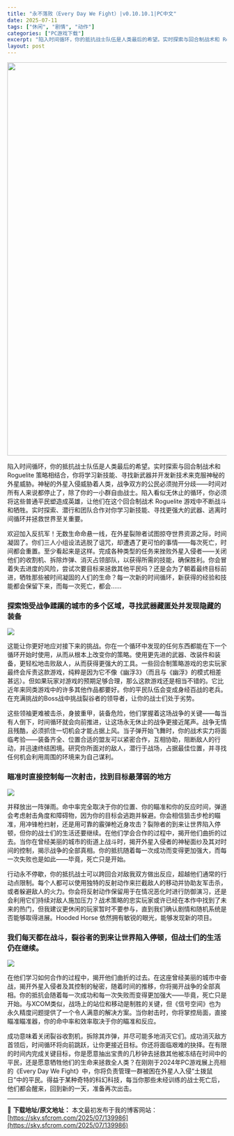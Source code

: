 ```yaml
---
title: "永不落败（Every Day We Fight）|v0.10.10.1|PC中文"
date: 2025-07-11
tags: ["休闲", "剧情", "动作"]
categories: ["PC游戏下载"]
excerpt: "陷入时间循环，你的抵抗战士队伍是人类最后的希望。实时探索与回合制战术和 Roguelite 策略相结合，你将学习新技能、寻找新武器并开发新技术来克服神秘的外星威胁。神秘的外星入侵威胁着人类，战争双方的公民必须抛开分歧——时间对所有人来说都停止了，除了你的一小群自由战士。陷入看似无休止的循环，你必须将&hellip;"
layout: post
---
```


<img class="aligncenter size-full wp-image-139987" src="https://sky.sfcrom.com/wp-content/uploads/2025/07/2025071101453987.webp" alt="" width="600" height="900" />

陷入时间循环，你的抵抗战士队伍是人类最后的希望。实时探索与回合制战术和 Roguelite 策略相结合，你将学习新技能、寻找新武器并开发新技术来克服神秘的外星威胁。神秘的外星入侵威胁着人类，战争双方的公民必须抛开分歧——时间对所有人来说都停止了，除了你的一小群自由战士。陷入看似无休止的循环，你必须将这些普通平民塑造成英雄，让他们在这个回合制战术 Roguelite 游戏中不断战斗和牺牲。实时探索、潜行和团队合作对你学习新技能、寻找更强大的武器、逃离时间循环并拯救世界至关重要。

欢迎加入反抗军！无数生命命悬一线，在外星裂隙者试图掠夺世界资源之际，时间凝固了。你们三人小组设法逃脱了诅咒，却遭遇了更可怕的事情——每次死亡，时间都会重置。至少看起来是这样。完成各种类型的任务来挫败外星入侵者——关闭他们的收割机、拆除炸弹、消灭占领部队，以获得所需的技能，确保胜利。你会冒着失去进度的风险，尝试次要目标来拯救其他平民吗？还是会为了朝着最终目标前进，牺牲那些被时间凝固的人们的生命？每一次新的时间循环，新获得的经验和技能都会保留下来，而每一次死亡，都会……
<h3>探索饱受战争蹂躏的城市的多个区域，寻找武器藏匿处并发现隐藏的装备</h3>
<img src="https://shared.fastly.steamstatic.com/store_item_assets/steam/apps/1546080/b54ea0862ba53d70eb5b3580962f8298a16e81e7/ss_b54ea0862ba53d70eb5b3580962f8298a16e81e7.1920x1080.jpg?t=1752172986" />

这能让你更好地应对接下来的挑战。你在一个循环中发现的任何东西都能在下一个循环开始时使用，从而从根本上改变你的策略。使用更先进的武器、改装件和装备，更轻松地击败敌人，从而获得更强大的工具。一些回合制策略游戏的忠实玩家最终会斥责这款游戏，纯粹是因为它不像《幽浮3》（而且与《幽浮》的模式相差甚远）。但如果玩家对游戏的预期足够合理，那么这款游戏还是相当不错的。它比近年来同类游戏中的许多其他作品都要好。你的平民队伍会变成身经百战的老兵。在充满挑战的Boss战中挑战裂谷者的领导者，让你的战士们处于劣势。

这些领袖更难被击杀，身披重甲，装备危险，他们掌握着这场战争的关键——每当有人倒下，时间循环就会向前推进，让这场永无休止的战争更接近尾声。战争无情且残酷，必须抓住一切机会才能占据上风。当子弹开始飞舞时，你的战术实力将面临考验——装备齐全、位置合适的盟友可以紧密合作，互相协助，阻断敌人的行动，并迅速终结困境。研究你所面对的敌人，潜行于战场，占据最佳位置，并寻找任何机会利用周围的环境来为自己谋利。
<h3>瞄准时直接控制每一次射击，找到目标最薄弱的地方</h3>
<img src="https://shared.fastly.steamstatic.com/store_item_assets/steam/apps/1546080/c987bc2c15dd8ea2063cb005a01b651c90b785cd/ss_c987bc2c15dd8ea2063cb005a01b651c90b785cd.1920x1080.jpg?t=1752172986" />

并释放出一阵弹雨。命中率完全取决于你的位置、你的瞄准和你的反应时间，弹道会考虑射击角度和障碍物，因为你的目标会逃跑并躲避。你会相信狙击步枪的瞄准，用冲锋枪扫射，还是用可靠的霰弹枪近身攻击？裂隙者的到来让世界陷入停顿，但你的战士们的生活还要继续。在他们学会合作的过程中，揭开他们曲折的过去。当你在曾经美丽的城市的街道上战斗时，揭开外星入侵者的神秘面纱及其对时间的控制，揭示战争的全部真相。你的抵抗随着每一次成功而变得更加强大，而每一次失败也是如此——毕竟，死亡只是开始。

行动永不停歇，你的抵抗战士可以跨回合对敌我双方做出反应，超越他们通常的行动点限制。每个人都可以使用独特的反射动作来拦截敌人的移动并协助友军击杀，或者躲避敌人的火力。你会将反射动作保留用于在情况恶化时进行防御演习，还是会利用它们持续对敌人施加压力？战术策略的忠实玩家或许已经在本作中找到了未来的热门，但我建议更休闲的玩家暂时不要参与，直到我们确认剧情和随机系统是否能够取得进展。Hooded Horse 依然拥有敏锐的眼光，能够发现新的项目。
<h3>我们每天都在战斗，裂谷者的到来让世界陷入停顿，但战士们的生活仍在继续。</h3>
<img src="https://shared.fastly.steamstatic.com/store_item_assets/steam/apps/1546080/864ed32d2d7f7af449f73be2fa047ce087720596/ss_864ed32d2d7f7af449f73be2fa047ce087720596.1920x1080.jpg?t=1752172986" />

在他们学习如何合作的过程中，揭开他们曲折的过去。在这座曾经美丽的城市中奋战，揭开外星入侵者及其控制的秘密，随着时间的推移，你将揭开战争的全部真相。你的抵抗会随着每一次成功和每一次失败而变得更加强大——毕竟，死亡只是开始。与XCOM类似，战场上的站位和移动是制胜的关键，但《信号空间》也为永久精度问题提供了一个令人满意的解决方案。当你射击时，你将掌控局面，直接瞄准瞄准器，你的命中率和效率取决于你的瞄准和反应。

成功意味着关闭裂谷收割机，拆除其炸弹，并尽可能多地消灭它们。成功消灭敌方首领后，时间循环将向前跳跃，让你更接近目标。你还将面临艰难的抉择。在有限的时间内完成关键目标，你是愿意抽出宝贵的几秒钟去拯救其他被冻结在时间中的平民，还是愿意牺牲他们的生命来拯救全人类？在刚刚于2024年PC游戏展上亮相的《Every Day We Fight》中，你将负责管理一群被困在外星人入侵“土拨鼠日”中的平民。得益于某种奇特的科幻科技，每当你那些未经训练的战士死亡后，他们都会醒来，回到新的一天，准备再次出击。

---
📖 **下载地址/原文地址：** 本文最初发布于我的博客网站：[https://sky.sfcrom.com/2025/07/139986](https://sky.sfcrom.com/2025/07/139986)
